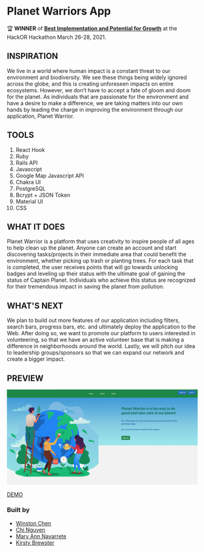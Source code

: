 
# Planet Warriors App 
🏆  **WINNER** of [**Best Implementation and Potential for Growth**](https://devpost.com/software/planet-warrior) at the HackOR Hackathon March 26-28, 2021. 



## INSPIRATION

We live in a world where human impact is a constant threat to our environment and biodiversity. We see these things being widely ignored across the globe, and this is creating unforeseen impacts on entire ecosystems. However, we don’t have to accept a fate of gloom and doom for the planet. As individuals that are passionate for the environment and have a desire to make a difference, we are taking matters into our own hands by leading the charge in improving the environment through our application, Planet Warrior.

## TOOLS

1. React Hook
2. Ruby
3. Rails API
4. Javascript
5. Google Map Javascript API
6. Chakra UI
7. PostgreSQL
8. Bcrypt + JSON Token
9. Material UI
10. CSS

## WHAT IT DOES

Planet Warrior is a platform that uses creativity to inspire people of all ages to help clean up the planet. Anyone can create an account and start discovering tasks/projects in their immediate area that could benefit the environment, whether picking up trash or planting trees. For each task that is completed, the user receives points that will go towards unlocking badges and leveling up their status with the ultimate goal of gaining the status of Captain Planet. Individuals who achieve this status are recognized for their tremendous impact in saving the planet from pollution.

## WHAT'S NEXT

We plan to build out more features of our application including filters, search bars, progress bars, etc. and ultimately deploy the application to the Web. After doing so, we want to promote our platform to users interested in volunteering, so that we have an active volunteer base that is making a difference in neighborhoods around the world. Lastly, we will pitch our idea to leadership groups/sponsors so that we can expand our network and create a bigger impact.


## PREVIEW


![](preview.png)



[DEMO](https://planetwarriors.netlify.app/)


### Built by 
* [Winston Chen](https://www.linkedin.com/in/winston-c/)
* [Chi Nguyen](https://www.linkedin.com/in/chi-nguyen-swe/)
* [Mary Ann Navarrete](https://www.linkedin.com/in/maryannnavarrete/)
* [Kirsty Brewster](https://www.linkedin.com/in/kirstybrewster/)
